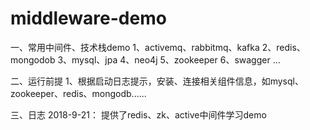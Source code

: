 # middleware-demo
一、常用中间件、技术栈demo
1、activemq、rabbitmq、kafka
2、redis、mongodob
3、mysql、jpa
4、neo4j
5、zookeeper
6、swagger
...

二、运行前提
1、根据启动日志提示，安装、连接相关组件信息，如mysql、zookeeper、redis、mongodb......


三、日志
2018-9-21：
提供了redis、zk、active中间件学习demo

